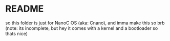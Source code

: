 # README

so this folder is just for NanoC OS (aka: Cnano), and imma make this so brb (note: its incomplete, but hey it comes with a kernel and a bootloader so thats nice)
